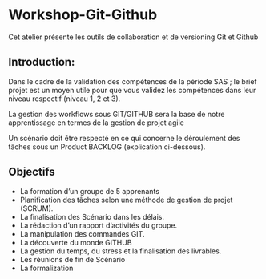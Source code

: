 # Workshop-Git-Github
Cet atelier présente les outils de collaboration et de versioning Git et Github

## Introduction:
Dans le cadre de la validation des compétences de la période SAS ; le brief projet est un moyen
utile pour que vous validez les compétences dans leur niveau respectif (niveau 1, 2 et 3).

La gestion des workflows sous GIT/GITHUB sera la base de notre apprentissage en termes de la
gestion de projet agile

Un scénario doit être respecté en ce qui concerne le déroulement des tâches sous un Product
BACKLOG (explication ci-dessous).

## Objectifs
* La formation d’un groupe de 5 apprenants
* Planification des tâches selon une méthode de gestion de projet (SCRUM).
* La finalisation des Scénario dans les délais.
* La rédaction d’un rapport d’activités du groupe.
* La manipulation des commandes GIT.
* La découverte du monde GITHUB
* La gestion du temps, du stress et la finalisation des livrables.
* Les réunions de fin de Scénario
* La formalization

